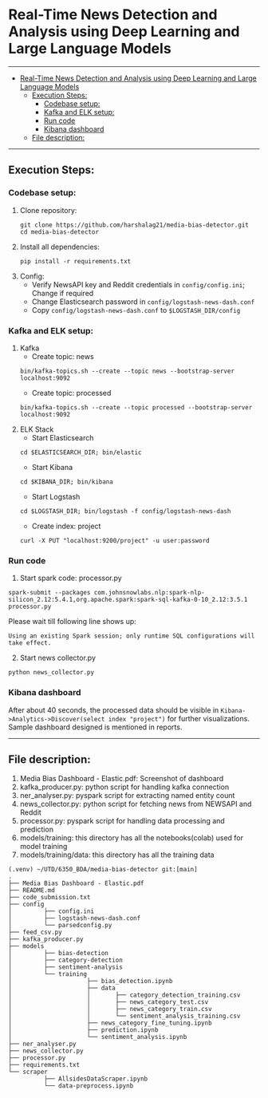 # Real-Time News Detection and Analysis using Deep Learning and Large Language Models 

---

<!-- TOC -->
* [Real-Time News Detection and Analysis using Deep Learning and Large Language Models](#real-time-news-detection-and-analysis-using-deep-learning-and-large-language-models-)
  * [Execution Steps:](#execution-steps)
    * [Codebase setup:](#codebase-setup)
    * [Kafka and ELK setup:](#kafka-and-elk-setup)
    * [Run code](#run-code)
    * [Kibana dashboard](#kibana-dashboard)
  * [File description:](#file-description)
<!-- TOC -->

---

## Execution Steps:
### Codebase setup:
1. Clone repository: 
    ```commandline
    git clone https://github.com/harshalag21/media-bias-detector.git
    cd media-bias-detector
    ```
2. Install all dependencies:
    ```commandline
    pip install -r requirements.txt
    ```
3. Config:
    - Verify NewsAPI key and Reddit credentials in ```config/config.ini```; Change if required
    - Change Elasticsearch password in ```config/logstash-news-dash.conf```
    - Copy ```config/logstash-news-dash.conf``` to ```$LOGSTASH_DIR/config```

### Kafka and ELK setup:
1. Kafka
    - Create topic: news
    ```commandline
    bin/kafka-topics.sh --create --topic news --bootstrap-server localhost:9092
    ```
    - Create topic: processed
    ```commandline
    bin/kafka-topics.sh --create --topic processed --bootstrap-server localhost:9092
    ```
2. ELK Stack
    - Start Elasticsearch
    ```commandline
    cd $ELASTICSEARCH_DIR; bin/elastic
    ```
   - Start Kibana
    ```commandline
    cd $KIBANA_DIR; bin/kibana
    ```
   - Start Logstash
    ```commandline
    cd $LOGSTASH_DIR; bin/logstash -f config/logstash-news-dash
    ```
   - Create index: project
    ```commandline
    curl -X PUT "localhost:9200/project" -u user:password
    ```

### Run code
1. Start spark code: processor.py
```commandline
spark-submit --packages com.johnsnowlabs.nlp:spark-nlp-silicon_2.12:5.4.1,org.apache.spark:spark-sql-kafka-0-10_2.12:3.5.1 processor.py
```
Please wait till following line shows up:
```commandline
Using an existing Spark session; only runtime SQL configurations will take effect.
```

2. Start news collector.py
```commandline
python news_collector.py
```

### Kibana dashboard
After about 40 seconds, the processed data should be visible in ```Kibana->Analytics->Discover(select index "project")``` for further visualizations.
Sample dashboard designed is mentioned in reports.

---

## File description:
1. Media Bias Dashboard - Elastic.pdf: Screenshot of dashboard
2. kafka_producer.py: python script for handling kafka connection
3. ner_analyser.py: pyspark script for extracting named entity count
4. news_collector.py: python script for fetching news from NEWSAPI and Reddit
5. processor.py: pyspark script for handling data processing and prediction
6. models/training: this directory has all the notebooks(colab) used for model training
7. models/training/data: this directory has all the training data
```commandline
(.venv) ~/UTD/6350_BDA/media-bias-detector git:[main]
.
├── Media Bias Dashboard - Elastic.pdf
├── README.md
├── code_submission.txt
├── config
│         ├── config.ini
│         ├── logstash-news-dash.conf
│         └── parsedconfig.py
├── feed_csv.py
├── kafka_producer.py
├── models
│         ├── bias-detection
│         ├── category-detection
│         ├── sentiment-analysis
│         └── training
│                     ├── bias_detection.ipynb
│                     ├── data
│                     │       ├── category_detection_training.csv
│                     │       ├── news_category_test.csv
│                     │       ├── news_category_train.csv
│                     │       └── sentiment_analysis_training.csv
│                     ├── news_category_fine_tuning.ipynb
│                     ├── prediction.ipynb
│                     └── sentiment_analysis.ipynb
├── ner_analyser.py
├── news_collector.py
├── processor.py
├── requirements.txt
└── scraper
          ├── AllsidesDataScraper.ipynb
          └── data-preprocess.ipynb
```